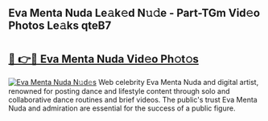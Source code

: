 ## Eva Menta Nuda Le𝚊k𝚎d N𝚞𝚍e - Part-TGm Vid𝚎o Photos Le𝚊ks qteB7

# <h2><a href="http://fbeakv.evod.top/?m=Eva+Menta+Nuda">🔗 👉🔴 Eva Menta Nuda Vid𝚎o Ph𝚘t𝚘s</a></h2>

[![Eva Menta Nuda N𝚞d𝚎s](https://i.imgur.com/8V9OHl7.gif)](http://fbeakv.evod.top/?m=Eva+Menta+Nuda)
Web celebrity Eva Menta Nuda and digital artist, renowned for posting dance and lifestyle content through solo and collaborative dance routines and brief videos. The public's trust Eva Menta Nuda and admiration are essential for the success of a public figure. 
